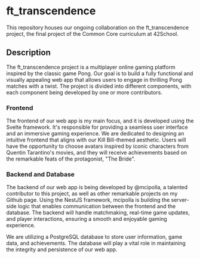 # ft_transcendence

This repository houses our ongoing collaboration on the ft_transcendence project, the final project of the Common Core curriculum at 42School.

## Description

The ft_transcendence project is a multiplayer online gaming platform inspired by the classic game Pong. Our goal is to build a fully functional and visually appealing web app that allows users to engage in thrilling Pong matches with a twist. The project is divided into different components, with each component being developed by one or more contributors.

### Frontend

The frontend of our web app is my main focus, and it is developed using the Svelte framework. It's responsible for providing a seamless user interface and an immersive gaming experience. We are dedicated to designing an intuitive frontend that aligns with our Kill Bill-themed aesthetic. Users will have the opportunity to choose avatars inspired by iconic characters from Quentin Tarantino's movies, and they will receive achievements based on the remarkable feats of the protagonist, "The Bride".

### Backend and Database

The backend of our web app is being developed by @mcipolla, a talented contributor to this project, as well as other remarkable projects on my Github page. Using the NestJS framework, mcipolla is building the server-side logic that enables communication between the frontend and the database. The backend will handle matchmaking, real-time game updates, and player interactions, ensuring a smooth and enjoyable gaming experience.

We are utilizing a PostgreSQL database to store user information, game data, and achievements. The database will play a vital role in maintaining the integrity and persistence of our web app.